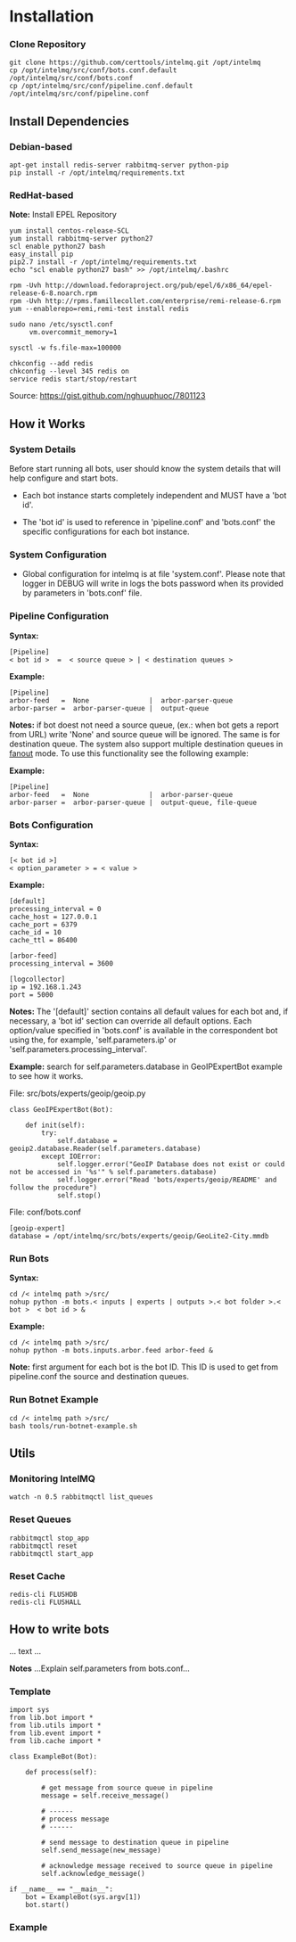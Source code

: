 # Installation

### Clone Repository
```
git clone https://github.com/certtools/intelmq.git /opt/intelmq
cp /opt/intelmq/src/conf/bots.conf.default /opt/intelmq/src/conf/bots.conf
cp /opt/intelmq/src/conf/pipeline.conf.default /opt/intelmq/src/conf/pipeline.conf
```

## Install Dependencies

### Debian-based
```
apt-get install redis-server rabbitmq-server python-pip
pip install -r /opt/intelmq/requirements.txt
```

### RedHat-based

**Note:** Install EPEL Repository
```
yum install centos-release-SCL
yum install rabbitmq-server python27
scl enable python27 bash
easy_install pip
pip2.7 install -r /opt/intelmq/requirements.txt
echo "scl enable python27 bash" >> /opt/intelmq/.bashrc

rpm -Uvh http://download.fedoraproject.org/pub/epel/6/x86_64/epel-release-6-8.noarch.rpm
rpm -Uvh http://rpms.famillecollet.com/enterprise/remi-release-6.rpm
yum --enablerepo=remi,remi-test install redis

sudo nano /etc/sysctl.conf
     vm.overcommit_memory=1
 
sysctl -w fs.file-max=100000

chkconfig --add redis
chkconfig --level 345 redis on
service redis start/stop/restart

```
Source: https://gist.github.com/nghuuphuoc/7801123

## How it Works

### System Details
Before start running all bots, user should know the system details that will help configure and start bots.

* Each bot instance starts completely independent and MUST have a 'bot id'.

* The 'bot id' is used to reference in 'pipeline.conf' and 'bots.conf' the specific configurations for each bot instance.


### System Configuration

* Global configuration for intelmq is at file 'system.conf'. Please note that logger in DEBUG will write in logs the bots password when its provided by parameters in 'bots.conf' file.

### Pipeline Configuration

**Syntax:**
```
[Pipeline]
< bot id >  =  < source queue > | < destination queues >
```

**Example:**
```
[Pipeline]
arbor-feed   =  None               |  arbor-parser-queue
arbor-parser =  arbor-parser-queue |  output-queue
```

**Notes:** if bot doest not need a source queue, (ex.: when bot gets a report from URL) write 'None' and source queue will be ignored. The same is for destination queue. The system also support multiple destination queues in [fanout](https://www.rabbitmq.com/tutorials/amqp-concepts.html) mode. To use this functionality see the following example:

**Example:**
```
[Pipeline]
arbor-feed   =  None               |  arbor-parser-queue
arbor-parser =  arbor-parser-queue |  output-queue, file-queue
```


### Bots Configuration

**Syntax:**
```
[< bot id >]
< option_parameter > = < value >
```

**Example:**
```
[default]
processing_interval = 0
cache_host = 127.0.0.1
cache_port = 6379
cache_id = 10
cache_ttl = 86400

[arbor-feed]
processing_interval = 3600

[logcollector]
ip = 192.168.1.243
port = 5000
```

**Notes:** The '[default]' section contains all default values for each bot and, if necessary, a 'bot id' section can override all default options. Each option/value specified in 'bots.conf' is available in the correspondent bot using the, for example, 'self.parameters.ip' or 'self.parameters.processing_interval'.

**Example:** search for self.parameters.database in GeoIPExpertBot example to see how it works.

File: src/bots/experts/geoip/geoip.py
```
class GeoIPExpertBot(Bot):

    def init(self):
        try:
            self.database = geoip2.database.Reader(self.parameters.database)
        except IOError:
            self.logger.error("GeoIP Database does not exist or could not be accessed in '%s'" % self.parameters.database)
            self.logger.error("Read 'bots/experts/geoip/README' and follow the procedure")
            self.stop()
```

File: conf/bots.conf
```
[geoip-expert]
database = /opt/intelmq/src/bots/experts/geoip/GeoLite2-City.mmdb
```



### Run Bots

**Syntax:**

```
cd /< intelmq path >/src/
nohup python -m bots.< inputs | experts | outputs >.< bot folder >.< bot >  < bot id > &
```

**Example:**

```
cd /< intelmq path >/src/
nohup python -m bots.inputs.arbor.feed arbor-feed &
```

**Note:** first argument for each bot is the bot ID. This ID is used to get from pipeline.conf the source and destination queues.


### Run Botnet Example

```
cd /< intelmq path >/src/
bash tools/run-botnet-example.sh
```


## Utils

### Monitoring IntelMQ

```
watch -n 0.5 rabbitmqctl list_queues
```

### Reset Queues

```
rabbitmqctl stop_app
rabbitmqctl reset
rabbitmqctl start_app
```

### Reset Cache
```
redis-cli FLUSHDB
redis-cli FLUSHALL
```




## How to write bots

... text ...

**Notes**
...Explain self.parameters from bots.conf...

### Template

```
import sys
from lib.bot import *
from lib.utils import *
from lib.event import *
from lib.cache import *

class ExampleBot(Bot):

    def process(self):
        
        # get message from source queue in pipeline
        message = self.receive_message()

        # ------
        # process message
        # ------
                
        # send message to destination queue in pipeline
        self.send_message(new_message)

        # acknowledge message received to source queue in pipeline
        self.acknowledge_message()

if __name__ == "__main__":
    bot = ExampleBot(sys.argv[1])
    bot.start()
```

### Example

<description>
